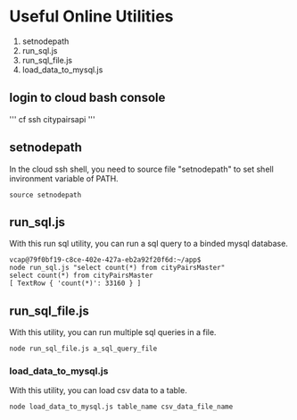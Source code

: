 # Useful Online Utilities

1. setnodepath
2. run_sql.js
3. run_sql_file.js
4. load_data_to_mysql.js

## login to cloud bash console
'''
cf ssh citypairsapi
'''

## setnodepath

In the cloud ssh shell, you need to source file "setnodepath" to set shell invironment variable of PATH.

```
source setnodepath
```

## run_sql.js

With this run sql utility, you can run a sql query to a binded mysql database.

```
vcap@79f0bf19-c8ce-402e-427a-eb2a92f20f6d:~/app$ 
node run_sql.js "select count(*) from cityPairsMaster"
select count(*) from cityPairsMaster
[ TextRow { 'count(*)': 33160 } ]
```

## run_sql_file.js

With this utility, you can run multiple sql queries in a file.

```
node run_sql_file.js a_sql_query_file
```

### load_data_to_mysql.js
With this utility, you can load csv data to a table.

```
node load_data_to_mysql.js table_name csv_data_file_name
```

